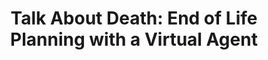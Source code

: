 ---
name: "Talk About Death"
title: "Talk About Death: End of Life Planning with a Virtual Agent"
project: "Palliative Care Agent"
event: "International Conference on Intelligent Virtual Agents (IVA)"
authors:
- name: "Utami, D."
- name: "Bickmore, T."
- name: "Nikolopoulou, A."
- name: "Paasche-Paasche-Orlow, M."
year: 2017
resources:
- name: "IVA17 spiritual"
  src: "IVA17.spiritual.pdf"
external_url: null
draft: false 
headless: true
---